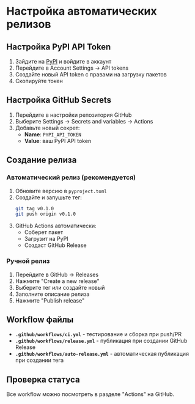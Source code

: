 # Настройка автоматических релизов

## Настройка PyPI API Token

1. Зайдите на [PyPI](https://pypi.org) и войдите в аккаунт
2. Перейдите в Account Settings → API tokens
3. Создайте новый API token с правами на загрузку пакетов
4. Скопируйте токен

## Настройка GitHub Secrets

1. Перейдите в настройки репозитория GitHub
2. Выберите Settings → Secrets and variables → Actions
3. Добавьте новый секрет:
   - **Name**: `PYPI_API_TOKEN`
   - **Value**: ваш PyPI API token

## Создание релиза

### Автоматический релиз (рекомендуется)

1. Обновите версию в `pyproject.toml`
2. Создайте и запушьте тег:
   ```bash
   git tag v0.1.0
   git push origin v0.1.0
   ```
3. GitHub Actions автоматически:
   - Соберет пакет
   - Загрузит на PyPI
   - Создаст GitHub Release

### Ручной релиз

1. Перейдите в GitHub → Releases
2. Нажмите "Create a new release"
3. Выберите тег или создайте новый
4. Заполните описание релиза
5. Нажмите "Publish release"

## Workflow файлы

- **`.github/workflows/ci.yml`** - тестирование и сборка при push/PR
- **`.github/workflows/release.yml`** - публикация при создании GitHub Release
- **`.github/workflows/auto-release.yml`** - автоматическая публикация при создании тега

## Проверка статуса

Все workflow можно посмотреть в разделе "Actions" на GitHub.
